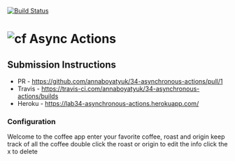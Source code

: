 [![Build Status](https://travis-ci.com/annaboyatyuk/34-asynchronous-actions.svg?branch=master)](https://travis-ci.com/annaboyatyuk/34-asynchronous-actions)

![cf](http://i.imgur.com/7v5ASc8.png) Async Actions
===

## Submission Instructions
  * PR - https://github.com/annaboyatyuk/34-asynchronous-actions/pull/1
  * Travis - https://travis-ci.com/annaboyatyuk/34-asynchronous-actions/builds
  * Heroku - https://lab34-asynchronous-actions.herokuapp.com/


### Configuration  
Welcome to the coffee app
enter your favorite coffee, roast and origin
keep track of all the coffee
double click the roast or origin to edit the info
click the x to delete

